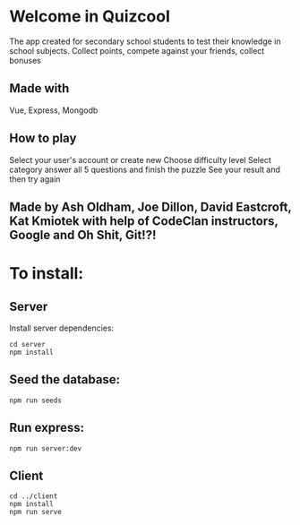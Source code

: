 # Welcome in Quizcool
The app created for secondary school students to test their knowledge in school subjects.
Collect points, compete against your friends, collect bonuses

## Made with
Vue, Express, Mongodb

## How to play
Select your user's account or create new
Choose difficulty level
Select category
answer all 5 questions and finish the puzzle
See your result and then try again

## Made by Ash Oldham, Joe Dillon, David Eastcroft, Kat Kmiotek with help of CodeClan instructors, Google and Oh Shit, Git!?!


# To install:

## Server

Install server dependencies:

```
cd server
npm install
```

## Seed the database:

```
npm run seeds
```

## Run express:

```
npm run server:dev
```

## Client

```
cd ../client
npm install
npm run serve
```
